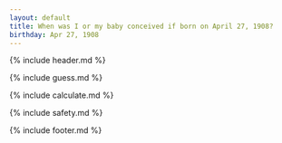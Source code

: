 ```yaml
---
layout: default
title: When was I or my baby conceived if born on April 27, 1908?
birthday: Apr 27, 1908
---
```


{% include header.md %}

{% include guess.md %}

{% include calculate.md %}

{% include safety.md %}

{% include footer.md %}



